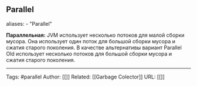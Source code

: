 ## Parallel

aliases: 
	- "Parallel"

**Параллельная:** JVM использует несколько потоков для малой сборки мусора. Она использует один поток для большой сборки мусора и сжатия старого поколения. В качестве альтернативы вариант Parallel Old использует несколько потоков для большой сборки мусора и сжатия старого поколения.

---
Tags: #parallel
Author: [[]]
Related: [[Garbage Colector]]
URL: [[]]